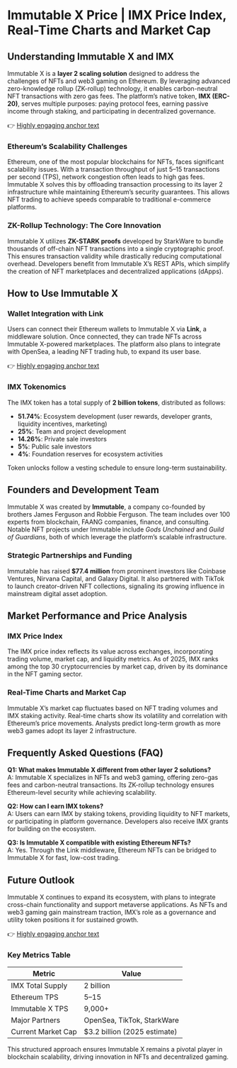 # Immutable X Price | IMX Price Index, Real-Time Charts and Market Cap

## Understanding Immutable X and IMX  

Immutable X is a **layer 2 scaling solution** designed to address the challenges of NFTs and web3 gaming on Ethereum. By leveraging advanced zero-knowledge rollup (ZK-rollup) technology, it enables carbon-neutral NFT transactions with zero gas fees. The platform’s native token, **IMX (ERC-20)**, serves multiple purposes: paying protocol fees, earning passive income through staking, and participating in decentralized governance.  

👉 [Highly engaging anchor text](https://bit.ly/okx-bonus)  

### Ethereum’s Scalability Challenges  
Ethereum, one of the most popular blockchains for NFTs, faces significant scalability issues. With a transaction throughput of just 5–15 transactions per second (TPS), network congestion often leads to high gas fees. Immutable X solves this by offloading transaction processing to its layer 2 infrastructure while maintaining Ethereum’s security guarantees. This allows NFT trading to achieve speeds comparable to traditional e-commerce platforms.  

### ZK-Rollup Technology: The Core Innovation  
Immutable X utilizes **ZK-STARK proofs** developed by StarkWare to bundle thousands of off-chain NFT transactions into a single cryptographic proof. This ensures transaction validity while drastically reducing computational overhead. Developers benefit from Immutable X’s REST APIs, which simplify the creation of NFT marketplaces and decentralized applications (dApps).  

## How to Use Immutable X  

### Wallet Integration with Link  
Users can connect their Ethereum wallets to Immutable X via **Link**, a middleware solution. Once connected, they can trade NFTs across Immutable X-powered marketplaces. The platform also plans to integrate with OpenSea, a leading NFT trading hub, to expand its user base.  

👉 [Highly engaging anchor text](https://bit.ly/okx-bonus)  

### IMX Tokenomics  
The IMX token has a total supply of **2 billion tokens**, distributed as follows:  
- **51.74%**: Ecosystem development (user rewards, developer grants, liquidity incentives, marketing)  
- **25%**: Team and project development  
- **14.26%**: Private sale investors  
- **5%**: Public sale investors  
- **4%**: Foundation reserves for ecosystem activities  

Token unlocks follow a vesting schedule to ensure long-term sustainability.  

## Founders and Development Team  

Immutable X was created by **Immutable**, a company co-founded by brothers James Ferguson and Robbie Ferguson. The team includes over 100 experts from blockchain, FAANG companies, finance, and consulting. Notable NFT projects under Immutable include *Gods Unchained* and *Guild of Guardians*, both of which leverage the platform’s scalable infrastructure.  

### Strategic Partnerships and Funding  
Immutable has raised **$77.4 million** from prominent investors like Coinbase Ventures, Nirvana Capital, and Galaxy Digital. It also partnered with TikTok to launch creator-driven NFT collections, signaling its growing influence in mainstream digital asset adoption.  

## Market Performance and Price Analysis  

### IMX Price Index  
The IMX price index reflects its value across exchanges, incorporating trading volume, market cap, and liquidity metrics. As of 2025, IMX ranks among the top 30 cryptocurrencies by market cap, driven by its dominance in the NFT gaming sector.  

### Real-Time Charts and Market Cap  
Immutable X’s market cap fluctuates based on NFT trading volumes and IMX staking activity. Real-time charts show its volatility and correlation with Ethereum’s price movements. Analysts predict long-term growth as more web3 games adopt its layer 2 infrastructure.  

## Frequently Asked Questions (FAQ)  

**Q1: What makes Immutable X different from other layer 2 solutions?**  
A: Immutable X specializes in NFTs and web3 gaming, offering zero-gas fees and carbon-neutral transactions. Its ZK-rollup technology ensures Ethereum-level security while achieving scalability.  

**Q2: How can I earn IMX tokens?**  
A: Users can earn IMX by staking tokens, providing liquidity to NFT markets, or participating in platform governance. Developers also receive IMX grants for building on the ecosystem.  

**Q3: Is Immutable X compatible with existing Ethereum NFTs?**  
A: Yes. Through the Link middleware, Ethereum NFTs can be bridged to Immutable X for fast, low-cost trading.  

## Future Outlook  

Immutable X continues to expand its ecosystem, with plans to integrate cross-chain functionality and support metaverse applications. As NFTs and web3 gaming gain mainstream traction, IMX’s role as a governance and utility token positions it for sustained growth.  

👉 [Highly engaging anchor text](https://bit.ly/okx-bonus)  

### Key Metrics Table  

| Metric               | Value                      |  
|----------------------|----------------------------|  
| IMX Total Supply     | 2 billion                  |  
| Ethereum TPS         | 5–15                       |  
| Immutable X TPS      | 9,000+                     |  
| Major Partners       | OpenSea, TikTok, StarkWare |  
| Current Market Cap   | $3.2 billion (2025 estimate)|  

This structured approach ensures Immutable X remains a pivotal player in blockchain scalability, driving innovation in NFTs and decentralized gaming.